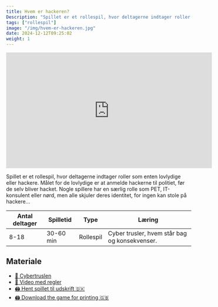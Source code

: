 ```yaml
---
title: Hvem er hackeren?
Description: "Spillet er et rollespil, hvor deltagerne indtager roller som enten lovlydige eller hackere."
tags: ["rollespil"]
image: "/img/hvem-er-hackeren.jpg"
date: 2024-12-12T09:25:02
weight: 1
---
```


<iframe width="560" height="315" src="https://www.youtube.com/embed/7eJZQ6Vo4n0?si=bOQS1aOd_YmHUyJ4" title="YouTube video player" frameborder="0" allow="accelerometer; autoplay; clipboard-write; encrypted-media; gyroscope; picture-in-picture; web-share" referrerpolicy="strict-origin-when-cross-origin" allowfullscreen></iframe>

Spillet er et rollespil, hvor deltagerne indtager roller som enten lovlydige eller hackere. Målet for de lovlydige er at anmelde hackerne til politiet, før de selv bliver hacket. Nogle spillere har en særlig rolle som PET, IT-konsulent eller nørd, men alle skjuler deres identitet, for ingen kan stole på hackere...

| Antal deltager | Spilletid | Type      | Læring                                        |
| -------------- | --------- | --------- | --------------------------------------------- |
| 8-18           | 30-60 min | Rollespil | Cyber trusler, hvem står bag og konsekvenser. |

## Materiale

- [🎥️ Cybertruslen](https://www.youtube.com/watch?v=z4d7lMhzn-0)
- [🎥️ Video med regler](https://www.youtube.com/watch?v=zoUICgkhnno)
- [🖨️ Hent spillet til udskrift 🇩🇰](/files/hvem-er-hackeren/Hacker-spilllet.pdf)
- [🖨️ Download the game for printing 🇬🇧](/files/hvem-er-hackeren/Hacker-game.pdf)
